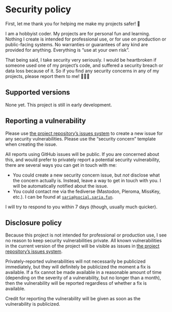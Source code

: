 # Security policy

First, let me thank you for helping me make my projects safer! 🤎

I am a hobbyist coder.
My projects are for personal fun and learning.
Nothing I create is intended for professional use, or for use on production or public-facing systems.
No warranties or guarantees of any kind are provided for anything.
Everything is “use at your own risk”.

That being said, I take security very seriously.
I would be heartbroken if someone used one of my project’s code, and suffered a security breach or data loss because of it.
So if you find any security concerns in any of my projects, please report them to me! 🙇🏾‍♀️


## Supported versions

None yet.
This project is still in early development.


## Reporting a vulnerability

Please use [the project repository’s issues system][repo-issues-url] to create a new issue for any security vulnerabilities.
Please use the “security concern” template when creating the issue.

All reports using GitHub issues will be public.
If you are concerned about this, and would prefer to privately report a potential security vulnerability, there are several ways you can get in touch with me:

  * You could create a new security concern issue, but *not* disclose what the concern actually is.
    Instead, leave a way to get in touch with you.
    I will be automatically notified about the issue.
  * You could contact me via the fediverse (Mastodon, Pleroma, MissKey, etc.).
    I can be found at [`saria@social.saria.fun`][fediverse-url].

I will try to respond to you within 7 days (though, usually much quicker).


## Disclosure policy

Because this project is not intended for professional or production use, I see no reason to keep security vulnerabilities private.
All known vulnerabilities in the current version of the project will be visible as issues in [the project repository’s issues system][repo-issues-url].

Privately-reported vulnerabilities will not necessarily be publicized immediately, but they will definitely be publicized the moment a fix is available.
If a fix cannot be made available in a reasonable amount of time (depending on the severity of a vulnerability, but no longer than a month), then the vulnerability will be reported regardless of whether a fix is available.

Credit for reporting the vulnerability will be given as soon as the vulnerability is publicized.


[repo-issues-url]: https://github.com/RodentOfUnusualSize/saria-dot-fun-subtitles/issues
[fediverse-url]: https://social.saria.fun/users/saria
